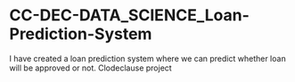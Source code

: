 # CC-DEC-DATA_SCIENCE_Loan-Prediction-System
I have created a loan prediction system where we can predict whether loan will be approved or not.
Clodeclause project
